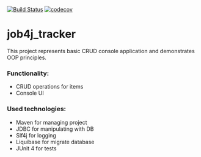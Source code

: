 [![Build Status](https://www.travis-ci.com/coffeeturbo/job4j_tracker.svg?branch=main)](https://www.travis-ci.com/coffeeturbo/job4j_tracker) 
[![codecov](https://codecov.io/gh/coffeeturbo/job4j_tracker/branch/master/graph/badge.svg?token=M8WLH6V301)](https://codecov.io/gh/coffeeturbo/job4j_tracker)

# job4j_tracker

This project represents basic CRUD console application and demonstrates OOP principles.


### Functionality:

- CRUD operations for items
- Console UI

### Used technologies:
- Maven for managing project 
- JDBC for manipulating with DB
- Slf4j for logging
- Liquibase for migrate database
- JUnit 4 for tests
